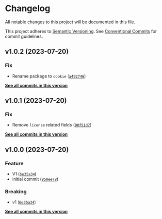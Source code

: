 # Changelog

All notable changes to this project will be documented in this file.

This project adheres to [Semantic Versioning](https://semver.org/spec/v2.0.0.html). See [Conventional Commits](https://www.conventionalcommits.org/en/v1.0.0/) for commit guidelines.

<!--next-version-placeholder-->

## v1.0.2 (2023-07-20)

### Fix

* Rename package to `cookie` ([`a492746`](https://github.com/Group4Life/cookie/commit/a4927460a82398d73dd0d36d669dcc14a10e6daf))

**[See all commits in this version](https://github.com/Group4Life/cookie/compare/v1.0.1...v1.0.2)**

## v1.0.1 (2023-07-20)

### Fix

* Remove `license` related fields ([`00f51d7`](https://github.com/Group4Life/cookie/commit/00f51d7b6e2b0736a29b09fb99dc2af9a318af37))

**[See all commits in this version](https://github.com/Group4Life/cookie/compare/v1.0.0...v1.0.1)**

## v1.0.0 (2023-07-20)

### Feature

* V1 ([`6e35a34`](https://github.com/Group4Life/cookie/commit/6e35a348d15b627c67d2a7be6ae1aac230901a7c))
* Initial commit ([`850ee78`](https://github.com/Group4Life/cookie/commit/850ee788a73b598aea2ef425bd9aedbdd99beed8))

### Breaking

* v1 ([`6e35a34`](https://github.com/Group4Life/cookie/commit/6e35a348d15b627c67d2a7be6ae1aac230901a7c))

**[See all commits in this version](https://github.com/Group4Life/cookie/compare/v0.0.0...v1.0.0)**
